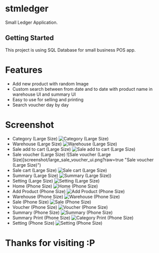# stmledger

Small Ledger Application.

## Getting Started

This project is using SQL Database for small business POS app.
# Features
- Add new product with random Image
- Custom search between from date and to date with product name in warehouse UI and summary UI
- Easy to use for selling and printing
- Search voucher day by day

# Screenshot
- Category (Large Size)
![Category (Large Size)](screenshot/large_category_ui.png?raw=true "Category (Large Size)")
- Warehouse (Large Size)
![Warehouse (Large Size)](screenshot/large_warehouse_ui.png?raw=true "Warehouse (Large Size)")
- Sale add to cart (Large Size)
![Sale add to cart (Large Size)](screenshot/large_sale_ui.png?raw=true "Sale add to cart (Large Size)")
- Sale voucher (Large Size)
![Sale voucher (Large Size)]screenshot/large_sale_voucher_ui.png?raw=true "Sale voucher (Large Size)")
- Sale cart (Large Size)
![Sale cart (Large Size)](screenshot/large_sale_cart_ui.png?raw=true "Sale cart (Large Size)")
- Summary (Large Size)
![Summary (Large Size))](screenshot/large_summary_ui.png?raw=true "Summary (Large Size)")
- Setting (Large Size)
![ Setting (Large Size)](screenshot/large_setting_ui.png?raw=true " Setting (Large Size)")
- Home (Phone Size)
![Home (Phone Size)](screenshot/phone_home_ui.png?raw=true "Home (Phone Size)")
- Add Product (Phone Size)
![Add Product (Phone Size)](screenshot/phone_category_ui.png?raw=true "Add Product (Phone Size)")
- Warehouse (Phone Size)
![Warehouse (Phone Size)](screenshot/phone_warehouse_ui.png?raw=true "Warehouse (Phone Size)")
- Sale (Phone Size)
![Sale (Phone Size)](screenshot/phone_sale_ui.png?raw=true "Sale (Phone Size)")
- Voucher (Phone Size)
![Voucher (Phone Size)](screenshot/phone_voucher_ui.png?raw=true "Voucher (Phone Size)")
- Summary (Phone Size)
![Summary (Phone Size)](screenshot/phone_summary_ui.png?raw=true "Summary (Phone Size)")
- Summary Print (Phone Size)
![Category Print (Phone Size)](screenshot/phone_summary_print_ui.png?raw=true "Summary Print (Phone Size)")
- Setting (Phone Size)
![Setting (Phone Size)](screenshot/phone_setting_ui.png?raw=true "Setting (Phone Size)")

# Thanks for visiting :P